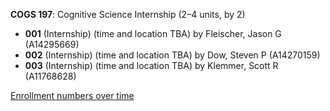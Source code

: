 **COGS 197**: Cognitive Science Internship (2–4 units, by 2)

- **001** (Internship) (time and location TBA) by Fleischer, Jason G (A14295669)
- **002** (Internship) (time and location TBA) by Dow, Steven P (A14270159)
- **003** (Internship) (time and location TBA) by Klemmer, Scott R (A11768628)

[Enrollment numbers over time](./COGS197.tsv)

